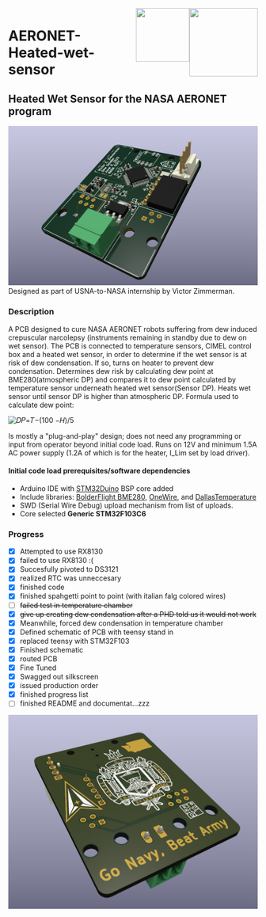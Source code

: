 <img align="right" width="138" height="138" src="https://www.x20.org/wp-content/uploads/2015/01/NASA-logo.png">
<img align="right" width="108" height="108" src="https://upload.wikimedia.org/wikipedia/commons/a/a0/United_States_Naval_Academy.png">

# AERONET-Heated-wet-sensor

## Heated Wet Sensor for the NASA AERONET program

![Ray tracing render](/IMG/DewDeleterPCB.PNG)
Designed as part of USNA-to-NASA internship by Victor Zimmerman. 

### Description
 

A PCB designed to cure NASA AERONET robots suffering from dew induced crepuscular narcolepsy (instruments remaining in standby due to dew on wet sensor). The PCB is connected to temperature sensors, CIMEL control box and a heated wet sensor, in order to determine if the wet sensor is at risk of dew condensation. If so, turns on heater to prevent dew condensation. Determines dew risk by calculating dew point at BME280(atmospheric DP) and compares it to dew point calculated by temperature sensor underneath heated wet sensor(Sensor DP). Heats wet sensor until sensor DP is higher than atmospheric DP. Formula used to calculate dew point: 

![𝐷𝑃=𝑇−(100 −𝐻)/5](https://github.com/ArsenioDev/AERONET-Heated-wet-sensor/assets/134075255/2027e12e-ac90-4998-baf8-d848c2ede493)

Is mostly a "plug-and-play" design; does not need any programming or input from operator beyond initial code load. Runs on 12V and minimum 1.5A AC power supply (1.2A of which is for the heater, I_Lim set by load driver).


#### Initial code load prerequisites/software dependencies
* Arduino IDE with [STM32Duino](https://github.com/stm32duino/Arduino_Core_STM32) BSP core added
* Include libraries: [BolderFlight BME280](https://github.com/bolderflight/bme280), [OneWire](https://github.com/PaulStoffregen/OneWire), and [DallasTemperature](https://github.com/milesburton/Arduino-Temperature-Control-Library)
* SWD (Serial Wire Debug) upload mechanism from list of uploads. 
* Core selected **Generic STM32F103C6**

### Progress
- [x] Attempted to use RX8130
- [x] failed to use RX8130 :(
- [x] Succesfully pivoted to DS3121
- [x] realized RTC was unneccesary 
- [x] finished code
- [x] finished spahgetti point to point (with italian falg colored wires)
- [ ] ~~failed test in temperature chamber~~
- [x] ~~give up creating dew condensation after a PHD told us it would not work~~
- [x] Meanwhile, forced dew condensation in temperature chamber
- [x] Defined schematic of PCB with teensy stand in
- [x] replaced teensy with STM32F103
- [x] Finished schematic
- [x] routed PCB
- [x] Fine Tuned
- [x] Swagged out silkscreen
- [x] issued production order
- [x] finished progress list
- [ ] finished README and documentat...zzz

![Ray tracing render](/IMG/DewDeleterSponsors.PNG)

